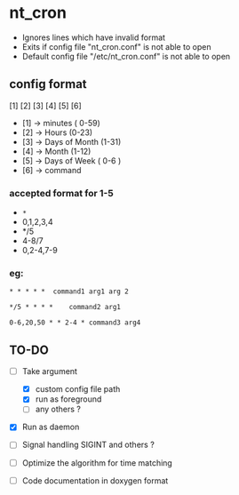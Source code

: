 # nt_cron

- Ignores lines which have invalid format
- Exits if config file "nt_cron.conf" is not able to open
- Default config file "/etc/nt_cron.conf" is not able to open
  
##  config format

[1] [2] [3] [4] [5] [6]
- [1] -> minutes ( 0-59)
- [2] -> Hours (0-23)
- [3] -> Days of Month (1-31)
- [4] -> Month (1-12)
- [5] -> Days of Week ( 0-6 )
- [6] -> command

###  accepted format for 1-5

  -  `*`
  -  0,1,2,3,4
  -  */5
  -  4-8/7
  -  0,2-4,7-9

### eg:

`* * * * *  command1 arg1 arg 2`

`*/5 * * * *    command2 arg1`

`0-6,20,50 * * 2-4 * command3 arg4`



## TO-DO

- [ ] Take argument
  - [x] custom config file path
  - [x] run as foreground
  - [ ] any others ?
- [x] Run as daemon 
- [ ] Signal handling SIGINT and others ?
- [ ] Optimize the algorithm for time matching
- [ ] Code documentation in doxygen format 

  
